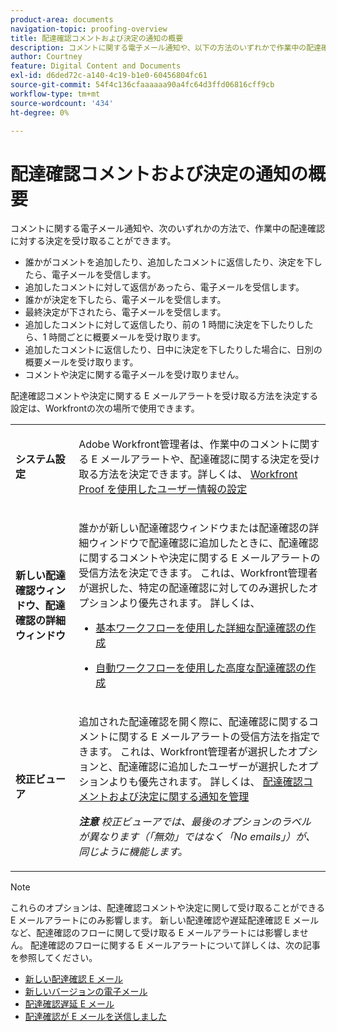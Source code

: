 ```yaml
---
product-area: documents
navigation-topic: proofing-overview
title: 配達確認コメントおよび決定の通知の概要
description: コメントに関する電子メール通知や、以下の方法のいずれかで作業中の配達確認に対する決定を受け取ることができます。
author: Courtney
feature: Digital Content and Documents
exl-id: d6ded72c-a140-4c19-b1e0-60456804fc61
source-git-commit: 54f4c136cfaaaaaa90a4fc64d3ffd06816cff9cb
workflow-type: tm+mt
source-wordcount: '434'
ht-degree: 0%

---
```


# 配達確認コメントおよび決定の通知の概要

コメントに関する電子メール通知や、次のいずれかの方法で、作業中の配達確認に対する決定を受け取ることができます。

* 誰かがコメントを追加したり、追加したコメントに返信したり、決定を下したら、電子メールを受信します。
* 追加したコメントに対して返信があったら、電子メールを受信します。
* 誰かが決定を下したら、電子メールを受信します。
* 最終決定が下されたら、電子メールを受信します。
* 追加したコメントに対して返信したり、前の 1 時間に決定を下したりしたら、1 時間ごとに概要メールを受け取ります。
* 追加したコメントに返信したり、日中に決定を下したりした場合に、日別の概要メールを受け取ります。
* コメントや決定に関する電子メールを受け取りません。

配達確認コメントや決定に関する E メールアラートを受け取る方法を決定する設定は、Workfrontの次の場所で使用できます。

<table cellpadding="10" cellspacing="0"> 
 <tbody> 
  <tr> 
   <td role="rowheader"> <p><span class="wysiwyg-font-size-medium"><strong>システム設定</strong></span> </p> </td> 
   <td> <p><span class="wysiwyg-font-size-medium">Adobe Workfront管理者は、作業中のコメントに関する E メールアラートや、配達確認に関する決定を受け取る方法を決定できます。詳しくは、 <a href="../../../workfront-proof/wp-mnguserscontacts/users/configure-user-info.md" class="MCXref xref">Workfront Proof を使用したユーザー情報の設定</a></span> </p> </td> 
  </tr> 
  <tr> 
   <td role="rowheader"> <p><span class="wysiwyg-font-size-medium"><strong>新しい配達確認ウィンドウ、配達確認の詳細ウィンドウ</strong></span> </p> </td> 
   <td> <p><span class="wysiwyg-font-size-medium">誰かが新しい配達確認ウィンドウまたは配達確認の詳細ウィンドウで配達確認に追加したときに、配達確認に関するコメントや決定に関する E メールアラートの受信方法を決定できます。 これは、Workfront管理者が選択した、特定の配達確認に対してのみ選択したオプションより優先されます。 詳しくは、</span> </p> 
    <ul> 
     <li> <p><a href="../../../review-and-approve-work/proofing/creating-proofs-within-workfront/configure-basic-proof-workflow.md" class="MCXref xref">基本ワークフローを使用した詳細な配達確認の作成</a> </p> </li> 
     <li> <p><a href="../../../review-and-approve-work/proofing/creating-proofs-within-workfront/create-automated-proof-workflow.md" class="MCXref xref">自動ワークフローを使用した高度な配達確認の作成</a> </p> </li> 
    </ul> </td> 
  </tr> 
  <tr> 
   <td role="rowheader"> <p><span class="wysiwyg-font-size-medium"><strong>校正ビューア</strong></span> </p> </td> 
   <td> <p><span class="wysiwyg-font-size-medium">追加された配達確認を開く際に、配達確認に関するコメントに関する E メールアラートの受信方法を指定できます。 これは、Workfront管理者が選択したオプションと、配達確認に追加したユーザーが選択したオプションよりも優先されます。 詳しくは、 <a href="../../../review-and-approve-work/proofing/reviewing-proofs-within-workfront/manage-notifications-for-proof-comments.md" class="MCXref xref">配達確認コメントおよび決定に関する通知を管理</a></span> </p> <p><span class="wysiwyg-font-size-medium"><em><strong>注意</strong> 校正ビューアでは、最後のオプションのラベルが異なります（「無効」ではなく「No emails」）が、同じように機能します。</em></span> </p> </td> 
  </tr> 
 </tbody> 
</table>

>[!NOTE]
>
>これらのオプションは、配達確認コメントや決定に関して受け取ることができる E メールアラートにのみ影響します。 新しい配達確認や遅延配達確認 E メールなど、配達確認のフローに関して受け取る E メールアラートには影響しません。 配達確認のフローに関する E メールアラートについて詳しくは、次の記事を参照してください。
>
>* [新しい配達確認 E メール](../../../workfront-proof/wp-emailsntfctns/proof-notifications-and-reminders/new-proof-email.md)
>* [新しいバージョンの電子メール](../../../workfront-proof/wp-emailsntfctns/proof-notifications-and-reminders/new-version-email.md)
>* [配達確認遅延 E メール](../../../workfront-proof/wp-emailsntfctns/proof-notifications-and-reminders/late-proof-email.md)
>* [配達確認が E メールを送信しました](../../../workfront-proof/wp-emailsntfctns/proof-notifications-and-reminders/proof-made-email.md)

